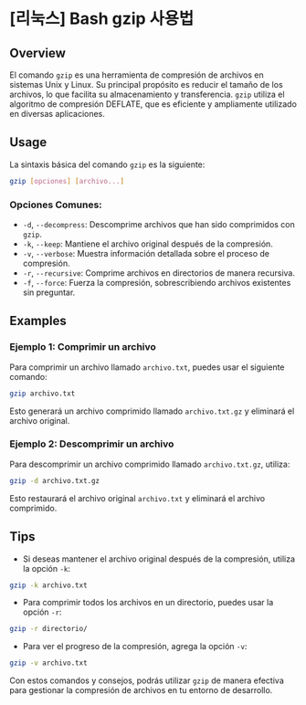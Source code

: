 # [리눅스] Bash gzip 사용법

## Overview
El comando `gzip` es una herramienta de compresión de archivos en sistemas Unix y Linux. Su principal propósito es reducir el tamaño de los archivos, lo que facilita su almacenamiento y transferencia. `gzip` utiliza el algoritmo de compresión DEFLATE, que es eficiente y ampliamente utilizado en diversas aplicaciones.

## Usage
La sintaxis básica del comando `gzip` es la siguiente:

```bash
gzip [opciones] [archivo...]
```

### Opciones Comunes:
- `-d`, `--decompress`: Descomprime archivos que han sido comprimidos con `gzip`.
- `-k`, `--keep`: Mantiene el archivo original después de la compresión.
- `-v`, `--verbose`: Muestra información detallada sobre el proceso de compresión.
- `-r`, `--recursive`: Comprime archivos en directorios de manera recursiva.
- `-f`, `--force`: Fuerza la compresión, sobrescribiendo archivos existentes sin preguntar.

## Examples
### Ejemplo 1: Comprimir un archivo
Para comprimir un archivo llamado `archivo.txt`, puedes usar el siguiente comando:

```bash
gzip archivo.txt
```
Esto generará un archivo comprimido llamado `archivo.txt.gz` y eliminará el archivo original.

### Ejemplo 2: Descomprimir un archivo
Para descomprimir un archivo comprimido llamado `archivo.txt.gz`, utiliza:

```bash
gzip -d archivo.txt.gz
```
Esto restaurará el archivo original `archivo.txt` y eliminará el archivo comprimido.

## Tips
- Si deseas mantener el archivo original después de la compresión, utiliza la opción `-k`:

```bash
gzip -k archivo.txt
```

- Para comprimir todos los archivos en un directorio, puedes usar la opción `-r`:

```bash
gzip -r directorio/
```

- Para ver el progreso de la compresión, agrega la opción `-v`:

```bash
gzip -v archivo.txt
```

Con estos comandos y consejos, podrás utilizar `gzip` de manera efectiva para gestionar la compresión de archivos en tu entorno de desarrollo.
